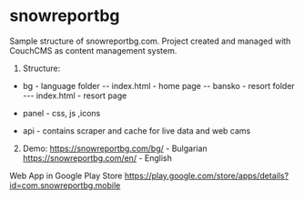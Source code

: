 # snowreportbg
Sample structure of snowreportbg.com.
Project created and managed with CouchCMS as content management system.


1. Structure:
- bg - language folder
-- index.html - home page
-- bansko - resort folder
--- index.html - resort page

- panel - css, js ,icons

- api - contains scraper and cache for live data and web cams


2. Demo:
https://snowreportbg.com/bg/ - Bulgarian
https://snowreportbg.com/en/ - English

Web App in Google Play Store
https://play.google.com/store/apps/details?id=com.snowreportbg.mobile
